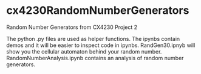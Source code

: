 # cx4230RandomNumberGenerators
Random Number Generators from CX4230 Project 2

The python .py files are used as helper functions. The ipynbs contain demos and it will be easier to inspect code in ipynbs. RandGen30.ipnyb will show you the cellular automaton behind your random number. RandomNumberAnalysis.ipynb contains an analysis of random number generators.
